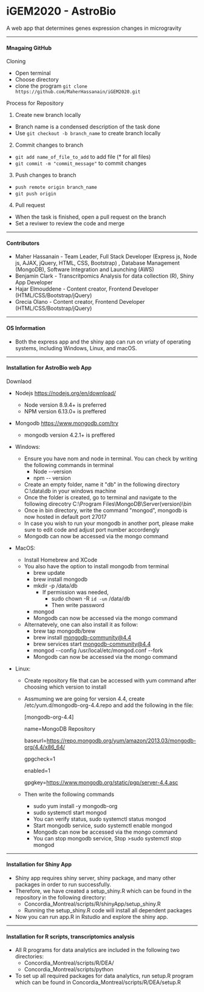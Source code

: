 # iGEM2020 - AstroBio
A web app that determines genes expression changes in microgravity

---------------------------------------------------------------------------------------------------------------------------------------


#### Mnagaing GitHub
  
  Cloning
  
 * Open terminal
 * Choose directory
 * clone the program ```git clone https://github.com/MaherHassanain/iGEM2020.git```
 
Process for Repository

1. Create new branch locally
  * Branch name is a condensed description of the task done
  * Use ```git checkout -b branch_name``` to create branch locally

2. Commit changes to branch
  * ```git add name_of_file_to_add``` to add file (* for all files)
  * ```git commit -m "commit_message"``` to commit changes

3. Push changes to branch
  * ```push remote origin branch_name```
  * ```git push origin```

4. Pull request
  * When the task is finished, open a pull request on the branch
  * Set a reviwer to review the code and merge 
  
---------------------------------------------------------------------------------------------------------------------------------------

#### Contributors

* Maher Hassanain - Team Leader, Full Stack Developer (Express js, Node js, AJAX, jQuery, HTML, CSS, Bootstrap) , Database Management (MongoDB), Software Integration and Launching (AWS)
* Benjamin Clark - Transcritpomics Analysis for data collection (R), Shiny App Developer 
* Hajar Elmouddene - Content creator, Frontend Developer (HTML/CSS/Bootstrap/jQuery)
* Grecia Olano - Content creator, Frontend Developer (HTML/CSS/Bootstrap/jQuery)

---------------------------------------------------------------------------------------------------------------------------------------
 
#### OS Information

* Both the express app and the shiny app can run on vriaty of operating systems, including Windows, Linux, and macOS. 

---------------------------------------------------------------------------------------------------------------------------------------

#### Installation for AstroBio web App

Downlaod
* Nodejs https://nodejs.org/en/download/
    * Node version 8.9.4+ is preferred
    * NPM version 6.13.0+ is preffered
* Mongodb https://www.mongodb.com/try 
    * mongodb version 4.2.1+ is preffered

* Windows:
    * Ensure you have nom and node in terminal. You can check by writing the following commands in terminal
        * Node --version
        * npm -- version 
    * Create an empty folder, name it "db" in the following directory C:\data\db in your windows machine
    * Once the folder is created, go to terminal and navigate to the following direcotry C:\Program Files\MongoDB\Server\(version)\bin
    * Once in bin directory, write the command "mongod", mongodb is now hosted in default port 27017
    * In case you wish to run your mongodb in another port, please make sure to edit code and adjust port number accordengly 
    * Mongodb can now be accessed via the mongo command
    
* MacOS:
    * Install Homebrew and XCode
    * You also have the option to install mongodb from terminal
         * brew update
        * brew install mongodb
        * mkdir -p /data/db
            * If permission was needed, 
                * sudo chown -R `id -un` /data/db
                * Then write password
         * mongod
         * Mongodb can now be accessed via the mongo command
    * Alternatevely, one can also install it as follow:
        * brew tap mongodb/brew
        * brew install mongodb-community@4.4 
        * brew services start mongodb-community@4.4
        * mongod --config /usr/local/etc/mongod.conf --fork
        * Mongodb can now be accessed via the mongo command
    
* Linux:
    * Create repository file that can be accessed with yum command after choosing which version to install
    * Assmuming we are going for version 4.4, create /etc/yum.d/mongodb-org-4.4.repo and add the following in the file:
    
      [mongodb-org-4.4]
      
      name=MongoDB Repository
      
      baseurl=https://repo.mongodb.org/yum/amazon/2013.03/mongodb-org/4.4/x86_64/
      
      gpgcheck=1
      
      enabled=1
      
      gpgkey=https://www.mongodb.org/static/pgp/server-4.4.asc
      
    * Then write the following commands
        * sudo yum install -y mongodb-org
        * sudo systemctl start mongod
        * You can verify status, sudo systemctl status mongod
        * Start mongodb service, sudo systemctl enable mongod
        * Mongodb can now be accessed via the mongo command
        * You can stop mongodb service, Stop >sudo systemctl stop mongod
        
---------------------------------------------------------------------------------------------------------------------------------------

#### Installation for Shiny App 

* Shiny app requires shiny server, shiny package, and many other packages in order to run successfully. 
* Therefore, we have created a setup_shiny.R which can be found in the repository in the following directory:
    * Concordia_Montreal/scripts/R/shinyApp/setup_shiny.R 
    * Running the setup_shiny.R code will install all dependent packages
* Now you can run app.R in Rstudio and explore the shiny app.

---------------------------------------------------------------------------------------------------------------------------------------

#### Installation for R scripts, transcriptomics analysis

* All R programs for data analytics are included in the following two directories: 
    * Concordia_Montreal/scripts/R/DEA/  
    * Concordia_Montreal/scripts/python
 * To set up all required packages for data analytics, run setup.R program which can be found in Concordia_Montreal/scripts/R/DEA/setup.R
